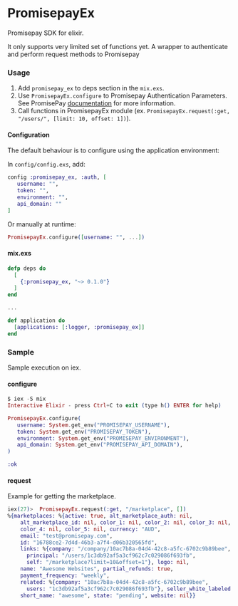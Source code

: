 # PromisepayEx

Promisepay SDK for elixir.

It only supports very limited set of functions yet. A wrapper to authenticate and perform request methods to Promisepay

### Usage
1. Add `promisepay_ex` to deps section in the `mix.exs`.
2. Use `PromisepayEx.configure` to Promisepay Authentication Parameters. See PromisePay <a href="https://reference.promisepay.com/" target="_blank">documentation</a> for more information.
3. Call functions in PromisepayEx module (ex. `PromisepayEx.request(:get, "/users/", [limit: 10, offset: 1])`).

#### Configuration

The default behaviour is to configure using the application environment:

In `config/config.exs`, add:

```elixir
config :promisepay_ex, :auth, [
   username: "",
   token: "",
   environment: "",
   api_domain: ""
]
```

Or manually at runtime:

```elixir
PromisepayEx.configure([username: "", ...])
```

#### mix.exs
```elixir
defp deps do
  [
    {:promisepay_ex, "~> 0.1.0"}
  ]
end

...

def application do
  [applications: [:logger, :promisepay_ex]]
end
```

### Sample
Sample execution on iex.

#### configure
```Elixir
$ iex -S mix
Interactive Elixir - press Ctrl+C to exit (type h() ENTER for help)
```
```Elixir
PromisepayEx.configure(
   username: System.get_env("PROMISEPAY_USERNAME"),
   token: System.get_env("PROMISEPAY_TOKEN"),
   environment: System.get_env("PROMISEPAY_ENVIRONMENT"),
   api_domain: System.get_env("PROMISEPAY_API_DOMAIN"),
)

:ok
```

#### request
Example for getting the marketplace.
```Elixir
iex(27)>  PromisepayEx.request(:get, "/marketplace", [])
%{marketplaces: %{active: true, alt_marketplace_auth: nil,
    alt_marketplace_id: nil, color_1: nil, color_2: nil, color_3: nil,
    color_4: nil, color_5: nil, currency: "AUD",
    email: "test@promisepay.com",
    id: "16788ce2-7d4d-46b3-a7f4-d06b320565fd",
    links: %{company: "/company/10ac7b8a-04d4-42c8-a5fc-6702c9b89bee",
      principal: "/users/1c3db92af5a3cf962c7c029086f693fb",
      self: "/marketplace?limit=10&offset=1"}, logo: nil,
    name: "Awesome Websites", partial_refunds: true,
    payment_frequency: "weekly",
    related: %{company: "10ac7b8a-04d4-42c8-a5fc-6702c9b89bee",
      users: "1c3db92af5a3cf962c7c029086f693fb"}, seller_white_labeled: false,
    short_name: "awesome", state: "pending", website: nil}}
```
